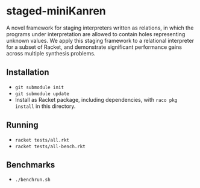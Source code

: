 # staged-miniKanren

A novel framework for staging interpreters written as relations, in which the programs under interpretation are allowed to contain holes representing unknown values. We apply this staging framework to a relational interpreter for a subset of Racket, and demonstrate significant performance gains across multiple synthesis problems.

## Installation

- `git submodule init`
- `git submodule update`
- Install as Racket package, including dependencies, with `raco pkg install` in this directory.

## Running
- `racket tests/all.rkt`
- `racket tests/all-bench.rkt`

## Benchmarks
- `./benchrun.sh`

